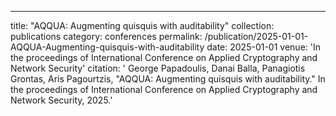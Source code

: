 ---
title: "AQQUA: Augmenting quisquis with auditability"
collection: publications
category: conferences
permalink: /publication/2025-01-01-AQQUA-Augmenting-quisquis-with-auditability
date: 2025-01-01
venue: 'In the proceedings of International Conference on Applied Cryptography and Network Security'
citation: ' George Papadoulis,  Danai Balla,  Panagiotis Grontas,  Aris Pagourtzis, &quot;AQQUA: Augmenting quisquis with auditability.&quot; In the proceedings of International Conference on Applied Cryptography and Network Security, 2025.'